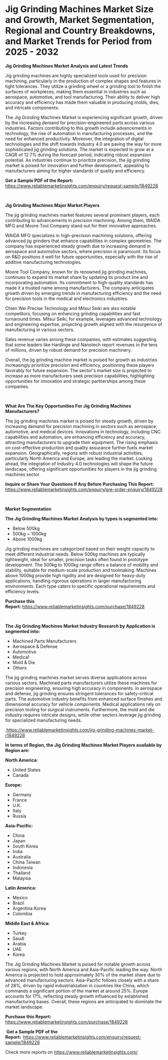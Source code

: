 <p><h1>Jig Grinding Machines Market Size and Growth, Market Segmentation, Regional and Country Breakdowns, and Market Trends for Period from 2025 -  2032</h1></p><p><strong>Jig Grinding Machines Market Analysis and Latest Trends</strong></p>
<p><p>Jig grinding machines are highly specialized tools used for precision machining, particularly in the production of complex shapes and features in tight tolerances. They utilize a grinding wheel or a grinding tool to finish the surfaces of workpieces, making them essential in industries such as aerospace, automotive, and tool manufacturing. Their ability to deliver high accuracy and efficiency has made them valuable in producing molds, dies, and intricate components.</p><p>The Jig Grinding Machines Market is experiencing significant growth, driven by the increasing demand for precision-engineered parts across various industries. Factors contributing to this growth include advancements in technology, the rise of automation in manufacturing processes, and the need for enhanced productivity. Moreover, the integration of digital technologies and the shift towards Industry 4.0 are paving the way for more sophisticated jig grinding solutions. The market is expected to grow at a CAGR of 12.7% during the forecast period, indicating robust expansion potential. As industries continue to prioritize precision, the jig grinding market is poised for innovation and further development, appealing to manufacturers aiming for higher standards of quality and efficiency.</p></p>
<p><strong>Get a Sample PDF of the Report:&nbsp;</strong> <a href="https://www.reliablemarketinsights.com/enquiry/request-sample/1849228?utm_campaign=1938&utm_medium=2&utm_source=Github&utm_content=ia&utm_term=22022025&utm_id=jig-grinding-machines">https://www.reliablemarketinsights.com/enquiry/request-sample/1849228</a></p>
<p>&nbsp;</p>
<p><strong>Jig Grinding Machines Major Market Players</strong></p>
<p><p>The jig grinding machines market features several prominent players, each contributing to advancements in precision machining. Among them, WAIDA MFG and Moore Tool Company stand out for their innovative approaches. </p><p>WAIDA MFG specializes in high-precision machining solutions, offering advanced jig grinders that enhance capabilities in complex geometries. The company has experienced steady growth due to increasing demand in aerospace and automotive sectors, where precision is paramount. Its focus on R&D positions it well for future opportunities, especially with the rise of additive manufacturing technologies.</p><p>Moore Tool Company, known for its renowned jig grinding machines, continues to expand its market share by updating its product line and incorporating automation. Its commitment to high-quality standards has made it a trusted name among manufacturers. The company anticipates growth driven by emerging trends in manufacturing efficiency and the need for precision tools in the medical and electronics industries.</p><p>Chien Wei Precise Technology and Mitsui Seiki are also notable competitors, focusing on enhancing grinding capabilities and fast turnaround times. Mitsui Seiki, for example, leverages advanced technology and engineering expertise, projecting growth aligned with the resurgence of manufacturing in various sectors.</p><p>Sales revenue varies among these companies, with estimates suggesting that some leaders like Hardinge and Nanotech report revenues in the tens of millions, driven by robust demand for precision machinery.</p><p>Overall, the jig grinding machine market is poised for growth as industries increasingly prioritize precision and efficiency, positioning these players favorably for future expansion. The sector's market size is projected to increase as more manufacturers seek precision capabilities, highlighting opportunities for innovation and strategic partnerships among these companies.</p></p>
<p>&nbsp;</p>
<p><strong>What Are The Key Opportunities For Jig Grinding Machines Manufacturers?</strong></p>
<p><p>The jig grinding machines market is poised for steady growth, driven by increasing demand for precision machining in sectors such as aerospace, automotive, and medical devices. Innovations in technology, including CNC capabilities and automation, are enhancing efficiency and accuracy, attracting manufacturers to upgrade their equipment. The rising emphasis on cost-effective production and quality assurance further fuels market expansion. Geographically, regions with robust industrial activities, particularly North America and Europe, are leading the market. Looking ahead, the integration of Industry 4.0 technologies will shape the future landscape, offering significant opportunities for players in the jig grinding machines sector.</p></p>
<p><strong>Inquire or Share Your Questions If Any Before Purchasing This Report:</strong> <a href="https://www.reliablemarketinsights.com/enquiry/pre-order-enquiry/1849228?utm_campaign=1938&utm_medium=2&utm_source=Github&utm_content=ia&utm_term=22022025&utm_id=jig-grinding-machines">https://www.reliablemarketinsights.com/enquiry/pre-order-enquiry/1849228</a></p>
<p>&nbsp;</p>
<p><strong>Market Segmentation</strong></p>
<p><strong>The Jig Grinding Machines Market Analysis by types is segmented into:</strong></p>
<p><ul><li>Below 500kg</li><li>500kg ~ 1000kg</li><li>Above 1000kg</li></ul></p>
<p><p>Jig grinding machines are categorized based on their weight capacity to meet different industrial needs. Below 500kg machines are typically lightweight, ideal for smaller, precision tasks often found in prototype development. The 500kg to 1000kg range offers a balance of mobility and stability, suitable for medium-scale production and toolmaking. Machines above 1000kg provide high rigidity and are designed for heavy-duty applications, handling rigorous operations in larger manufacturing environments. Each type caters to specific operational requirements and efficiency levels.</p></p>
<p><strong>Purchase this Report:&nbsp;</strong><a href="https://www.reliablemarketinsights.com/purchase/1849228?utm_campaign=1938&utm_medium=2&utm_source=Github&utm_content=ia&utm_term=22022025&utm_id=jig-grinding-machines">https://www.reliablemarketinsights.com/purchase/1849228</a></p>
<p>&nbsp;</p>
<p><strong>The Jig Grinding Machines Market Industry Research by Application is segmented into:</strong></p>
<p><ul><li>Machined Parts Manufacturers</li><li>Aerospace & Defense</li><li>Automotive</li><li>Medical</li><li>Mold & Die</li><li>Others</li></ul></p>
<p><p>The jig grinding machines market serves diverse applications across various sectors. Machined parts manufacturers utilize these machines for precision engineering, ensuring high accuracy in components. In aerospace and defense, jig grinding ensures stringent tolerances for safety-critical parts. The automotive industry benefits from enhanced surface finishes and dimensional accuracy for vehicle components. Medical applications rely on precision tooling for surgical instruments. Furthermore, the mold and die industry requires intricate designs, while other sectors leverage jig grinding for specialized manufacturing needs.</p></p>
<p><a href="https://www.reliablemarketinsights.com/jig-grinding-machines-market-r1849228?utm_campaign=1938&utm_medium=2&utm_source=Github&utm_content=ia&utm_term=22022025&utm_id=jig-grinding-machines">&nbsp;https://www.reliablemarketinsights.com/jig-grinding-machines-market-r1849228</a></p>
<p><strong>In terms of Region, the Jig Grinding Machines Market Players available by Region are:</strong></p>
<p>
    <p> <strong> North America: </strong>
        <ul>
            <li>United States</li>
            <li>Canada</li>
        </ul>
        </p> 
    <p> <strong> Europe: </strong>
        <ul>
            <li>Germany</li>
            <li>France</li>
            <li>U.K.</li>
            <li>Italy</li>
            <li>Russia</li>
        </ul>
        </p> 
    <p> <strong> Asia-Pacific: </strong>
        <ul>
            <li>China</li>
            <li>Japan</li>
            <li>South Korea</li>
            <li>India</li>
            <li>Australia</li>
            <li>China Taiwan</li>
            <li>Indonesia</li>
            <li>Thailand</li>
            <li>Malaysia</li>
        </ul>
        </p> 
    <p> <strong> Latin America: </strong>
        <ul>
            <li>Mexico</li>
            <li>Brazil</li>
            <li>Argentina Korea</li>
            <li>Colombia</li>
        </ul>
        </p> 
    <p> <strong> Middle East & Africa: </strong>
        <ul>
            <li>Turkey</li>
            <li>Saudi</li>
            <li>Arabia</li>
            <li>UAE</li>
            <li>Korea</li>
        </ul>
    </p>
    </p>
<p><p>The Jig Grinding Machines Market is poised for notable growth across various regions, with North America and Asia-Pacific leading the way. North America is projected to hold approximately 30% of the market share due to advanced manufacturing sectors. Asia-Pacific follows closely with a share of 28%, driven by rapid industrialization in countries like China, which commands a significant portion of the market at around 25%. Europe accounts for 17%, reflecting steady growth influenced by established manufacturing bases. Overall, these regions are anticipated to dominate the market landscape.</p></p>
<p><strong>Purchase this Report: </strong><a href="https://www.reliablemarketinsights.com/purchase/1849228?utm_campaign=1938&utm_medium=2&utm_source=Github&utm_content=ia&utm_term=22022025&utm_id=jig-grinding-machines">https://www.reliablemarketinsights.com/purchase/1849228</a></p>
<p>&nbsp;<strong>Get a Sample PDF of the Report:&nbsp;&nbsp;</strong><a href="https://www.reliablemarketinsights.com/enquiry/request-sample/1849228?utm_campaign=1938&utm_medium=2&utm_source=Github&utm_content=ia&utm_term=22022025&utm_id=jig-grinding-machines">https://www.reliablemarketinsights.com/enquiry/request-sample/1849228</a></p>
<p><strong></strong></p>
<p>Check more reports on <a href="https://www.reliablemarketinsights.com/?utm_campaign=1938&utm_medium=2&utm_source=Github&utm_content=ia&utm_term=22022025&utm_id=jig-grinding-machines">https://www.reliablemarketinsights.com/</a></p>
